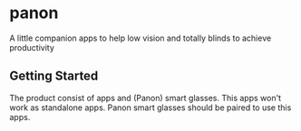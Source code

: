 # panon

A little companion apps to help low vision and totally blinds to achieve productivity

## Getting Started

The product consist of apps and (Panon) smart glasses. This apps won't work as standalone apps. Panon smart glasses should be paired to use this apps.
